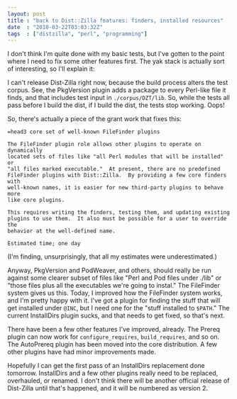 ```yaml
---
layout: post
title : "back to Dist::Zilla features: finders, installed resources"
date  : "2010-03-22T03:03:32Z"
tags  : ["distzilla", "perl", "programming"]
---
```

I don't think I'm quite done with my basic tests, but I've gotten to the point
where I need to fix some other features first.  The yak stack is actually sort
of interesting, so I'll explain it:

I can't release Dist-Zilla right now, because the build process alters the test
corpus.  See, the PkgVersion plugin adds a package to every Perl-like file it
finds, and that includes test input in `./corpus/DZT/lib`.  So, while the tests
all pass before I build the dist, if I build the dist, the tests stop working.
Oops!

So, there's actually a piece of the grant work that fixes this:

    =head3 core set of well-known FileFinder plugins

    The FileFinder plugin role allows other plugins to operate on dynamically
    located sets of files like "all Perl modules that will be installed" or
    "all files marked executable."  At present, there are no predefined
    FileFinder plugins with Dist::Zilla.  By providing a few core finders with
    well-known names, it is easier for new third-party plugins to behave more
    like core plugins.

    This requires writing the finders, testing them, and updating existing
    plugins to use them.  It also must be possible for a user to override the
    behavior at the well-defined name.

    Estimated time; one day

(I'm finding, unsurprisingly, that all my estimates were underestimated.)

Anyway, PkgVersion and PodWeaver, and others, should really be run against
some clearer subset of files like "Perl and Pod files under ./lib" or "those
files plus all the executables we're going to instal."  The FileFinder system
gives us this.  Today, I improved how the FileFinder system works, and I'm
pretty happy with it.  I've got a plugin for finding the stuff that will get
installed under `@INC`, but I need one for the "stuff installed to `$PATH`."
The current InstallDirs plugin sucks, and that needs to get fixed, so that's
next.

There have been a few other features I've improved, already.  The Prereq
plugin can now work for `configure_requires`, `build_requires`, and so on.
The AutoPrereq plugin has been moved into the core distribution.  A few other
plugins have had minor improvements made.

Hopefully I can get the first pass of an InstallDirs replacement done
tomorrow.  InstallDirs and a few other plugins really need to be replaced,
overhauled, or renamed.  I don't think there will be another official release
of Dist-Zilla until that's happened, and it will be numbered as version 2.

